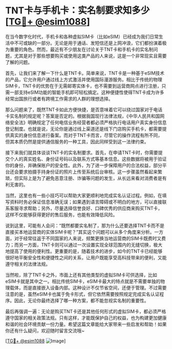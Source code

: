 # TNT卡与手机卡：实名制要求知多少 [[TG💪+ @esim1088](https://t.me/s/esim1088)]

在当今数字化时代，手机卡和各种虚拟SIM卡（比如eSIM）已经成为我们日常生活中不可或缺的一部分。无论是用于通话、发短信还是上网冲浪，它们都扮演着极为重要的角色。然而，最近有不少朋友在讨论关于TNT卡和手机卡的实名制问题，尤其是对于那些想要购买或使用这类产品的人来说，这是一个非常现实且需要了解的问题。

首先，让我们来了解一下什么是TNT卡。简单来说，TNT卡是一种基于eSIM技术的产品，它允许用户通过线上方式激活并使用国际漫游服务。相比于传统的物理SIM卡，TNT卡的优势在于无需邮寄实体卡，也不需要到运营商网点进行注册，只需一部支持eSIM功能的智能手机即可轻松搞定。这种便捷性使得TNT卡成为许多经常出国旅行或者有跨境工作需求的人群的理想选择。

那么问题来了，既然TNT卡如此方便快捷，是否意味着它可以绕过国家对于电话卡实名制的规定呢？答案是否定的。根据我国现行法律法规，《中华人民共和国网络安全法》明确规定了任何电信业务经营者都必须严格执行电话用户真实身份信息登记制度。也就是说，无论你是通过线上渠道还是线下门店购买手机卡，都需要提供真实的身份信息进行备案。而对于TNT卡而言，尽管它的操作流程有所不同，但其本质仍然是提供通信服务的一种工具，因此同样受到这一法律约束。

接下来我们就具体谈谈TNT卡的实名制要求。首先，在申请TNT卡时，你需要提交个人的真实姓名、身份证号码以及联系方式等基本信息。这些数据将被用于验证你的身份，并确保账户的安全性。此外，为了进一步保障用户的合法权益，部分平台还会要求拍摄手持身份证的照片上传至系统后台审核。这一步骤虽然看起来繁琐，但实际上是为了避免恶意注册、诈骗等问题的发生，从长远来看对消费者是有利无害的。

当然，这里也有一些小技巧可以帮助大家更顺利地完成实名认证过程。例如，在填写资料时务必保证信息准确无误；如果遇到语言障碍或不明白的地方，可以直接联系客服寻求帮助；另外，尽量选择信誉良好、口碑优秀的供应商来购买TNT卡，这样不仅能够获得更好的售后服务，也能有效降低风险。

说到这里，可能有人会问：“既然都要实名制了，那为什么还要选择TNT卡而不是直接买本地运营商的实体SIM卡呢？”其实这个问题可以从多个角度来分析。一方面，对于经常往返于不同国家的人来说，频繁更换当地运营商的SIM卡既费时又费力；而另一方面，TNT卡则可以通过一次设置实现全球范围内的无缝切换，极大地提高了使用的便利性。更重要的是，随着技术的进步，如今的TNT卡已经能够很好地平衡安全性和便捷性之间的关系，让用户既能享受高科技带来的便利，又能遵守相关的法律法规。

当然啦，除了TNT卡之外，市面上还有其他类型的虚拟SIM卡可供选择，比如eSIM卡就是其中之一。相比传统SIM卡，eSIM卡最大的特点就是不需要单独的物理载体，而是直接嵌入设备内部。这种设计不仅节省空间，还便于管理。不过需要注意的是，虽然eSIM卡也属于免卡形式，但它依然需要按照规定完成实名认证程序。因此，无论你最终选择了哪一种方案，都不能忽视实名制的重要性。

最后再强调一遍：无论是购买TNT卡还是其他任何形式的虚拟SIM卡，都必须严格遵守国家的相关政策法规。只有这样，才能既保护自己的权益，也为构建更加健康和谐的社会环境贡献一份力量。希望这篇文章能给大家带来一些启发和帮助！如果你还有什么疑问，欢迎随时留言交流哦~

[[TG💪+ @esim1088](https://t.me/s/esim1088) ![Image](https://i.postimg.cc/4NQfJmqS/Snipaste-2025-05-13-00-14-12.png)]